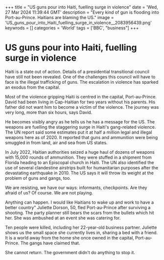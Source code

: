 +++
title = "US guns pour into Haiti, fuelling surge in violence"
date = 'Wed, 27 Mar 2024 11:39:44 GMT'
description = "Every kind of gun is flooding into Port-au-Prince. Haitians are blaming the US."
image = 'US_guns_pour_into_Haiti_fuelling_surge_in_violence__2083956439.png'
keywrods =  []
categories = 'World'
tags = ['BBC', "business"]
+++

# US guns pour into Haiti, fuelling surge in violence

Haiti is a state out of action.
Details of a presidential transitional council have still not been revealed.
One of the challenges this council will have to face is the illegal trafficking of guns.
The escalation in violence has sparked an exodus from the capital.

Most of the violence gripping Haiti is centred in the capital, Port-au-Prince.
David had been living in Cap-Haitian for two years without his parents.
His father did not want him to become a victim of the violence.
The journey was very long, more than six hours, says David.

He becomes visibly angry as he tells us he has a message for the US.
The weapons are fuelling the staggering surge in Haiti<bb>'s gang-related violence.
The UN report said some estimates put it at half a million legal and illegal weapons here as of 2020.
It reported that guns and ammunition were being smuggled in from land, air and sea from US states.

In July 2022, Haitian authorities seized a huge haul of dozens of weapons with 15,000 rounds of ammunition.
They were stuffed in a shipment from Florida heading to an Episcopal church in Haiti.
The UN also identified the use of several clandestine airstrips built for humanitarian purposes after the devastating earthquake in 2010.
The US says it will throw its weight at the problem of guns and gangs, too.

We are resisting, we have our ways: informants, checkpoints.
Are they afraid of us?
Of course.
We are not playing.

Anything can happen.
I would like Haitians to wake up and work to have a better country" Juliette Dorson, 50, fled Port-au-Prince after surviving a shooting.
The party planner still bears the scars from the bullets which hit her.
She was ambushed at an event she was catering for.

Ten people were killed, including her 22-year-old business partner.
Juliette shows us the small space she currently lives in, sharing a bed with a friend.
It is a world away from the home she once owned in the capital, Port-au-Prince.
The gangs have claimed that.

She cannot return.
The government didn<bb>'t do anything to stop it.


